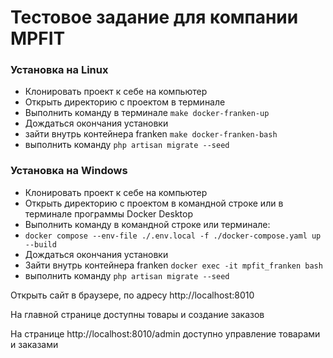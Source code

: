 # Тестовое задание для компании MPFIT

### Установка на Linux

- Клонировать проект к себе на компьютер
- Открыть директорию с проектом в терминале
- Выполнить команду в терминале ```make docker-franken-up```
- Дождаться окончания установки
- зайти внутрь контейнера franken ```make docker-franken-bash```
- выполнить команду ```php artisan migrate --seed```

### Установка на Windows

- Клонировать проект к себе на компьютер
- Открыть директорию с проектом в командной строке или в терминале программы Docker Desktop
- Выполнить команду в командной строке или терминале: 
- ```docker compose --env-file ./.env.local -f ./docker-compose.yaml up --build```
- Дождаться окончания установки
- Зайти внутрь контейнера franken ```docker exec -it mpfit_franken bash```
- выполнить команду ```php artisan migrate --seed```

Открыть сайт в браузере, по адресу http://localhost:8010

На главной странице доступны товары и создание заказов

На странице http://localhost:8010/admin доступно управление товарами и заказами
